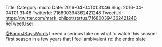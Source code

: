 Title: 
Category: micro
Date: 2016-04-04T01:31:46
Slug: 2016-04-04T01:31:46
TwitterId: 716800394362421248
TweetUrl: https://twitter.com/mark_philpot/status/716800394362421248
ReTweetUser: 

[@BaronJSaysWords](https://twitter.com/BaronJSaysWords) I need a serious take on what to watch this season! First season in a few years that I feel ambivalent re: the entire slate